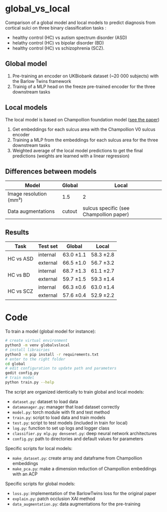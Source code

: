 # global_vs_local

Comparison of a global model and local models to predict diagnosis from cortical sulci on three binary classification tasks :
* healthy control (HC) vs autism spectrum disorder (ASD)
* helathy control (HC) vs bipolar disorder (BD)
* healthy control (HC) vs schizophrenia (SCZ).

## Global model

1. Pre-training an encoder on UKBiobank dataset (~20 000 subjects) with the Barlow Twins framework
2. Trainig of a MLP head on the freeze pre-trained encoder for the three downstream tasks

## Local models

The local model is based on Champollion foundation model ([see the paper](https://link.springer.com/chapter/10.1007/978-3-031-78761-4_8))
1. Get embeddings for each sulcus area with the Champollion V0 sulcus encoder
2. Training a MLP from the embeddings for each sulcus area for the three downstream tasks
3. Weighted average of the local model predictions to get the final predictions (weights are learned with a linear regression)

## Differences between models

| Model | Global | Local |
| --- | --- | --- |
| Image resolution (mm³) | 1.5 | 2 |
| Data augmentations | cutout | sulcus specific (see Champollion paper) |

## Results

<table>
    <thead>
        <tr>
            <th>Task</th>
            <th>Test set</th>
            <th>Global</th>
            <th>Local</th>
        </tr>
    </thead>
    <tbody>
        <tr>
            <td rowspan=2>HC vs ASD</td>
            <td>internal</td>
            <td>63.0 ±1.1</td>
            <td>58.3 ±2.8</td>
        </tr>
        <tr>
            <td>external</td>
            <td>66.5 ±1.0</td>
            <td>56.7 ±3.2</td>
        </tr>
        <tr>
            <td rowspan=2>HC vs BD</td>
            <td>internal</td>
            <td>68.7 ±1.3</td>
            <td>61.1 ±2.7</td>
        </tr>
        <tr>
            <td>external</td>
            <td>59.7 ±1.5</td>
            <td>59.3 ±1.4</td>
        </tr>
        <tr>
            <td rowspan=2>HC vs SCZ</td>
            <td>internal</td>
            <td>66.3 ±0.6</td>
            <td>63.0 ±1.4</td>           
        </tr>
        <tr>
            <td>external</td>
            <td>57.6 ±0.4</td>
            <td>52.9 ±2.2</td>
        </tr>
    </tbody>
</table>

# Code

To train a model (global model for instance):
``` bash
# create virtual environment
python3 -m venv globalvslocal
# install librairies
python3 -m pip install -r requirements.txt
# enter to the right folder
cd global
# edit configuration to update path and parameters
gedit config.py
# train model
python train.py --help
```

The script are organized identically to train global and local models:
* ```dataset.py```: dataset to load data
* ```datamanager.py```: manager that load dataset correctly
* ```model.py```: torch module with fit and test method
* ```train.py```: script to load data and train models
* ```test.py```: script to test models (included in train for local)
* ```log.py```: function to set up logs and logger class
* ```classifier.py mlp.py densenet.py```: deep neural network architectures
* ```config.py```: path to directories and default values for parameters

Specific scripts for local models:
* ```make_dataset.py```: create array and dataframe from Champollion embeddings
* ```make_pca.py```: make a dimension reduction of Champollion embeddings with an ACP

Specific scripts for global models:
* ```loss.py```: implementation of the BarlowTwins loss for the original paper
* ```explain.py```: patch occlusion XAI method
* ```data_augmentation.py```: data augmentations for the pre-training
